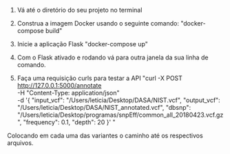 1. Vá até o diretório do seu projeto no terminal

2. Construa a imagem Docker usando o seguinte comando:
"docker-compose build"

3. Inicie a aplicação Flask
"docker-compose up"

4. Com o Flask ativado e rodando vá para outra janela da sua linha de comando.

5. Faça uma requisição curls para testar a API
"curl -X POST http://127.0.0.1:5000/annotate \
    -H "Content-Type: application/json" \
    -d '{
        "input_vcf": "/Users/leticia/Desktop/DASA/NIST.vcf",
        "output_vcf": "/Users/leticia/Desktop/DASA/NIST_annotated.vcf",
        "dbsnp": "/Users/leticia/Desktop/programas/snpEff/common_all_20180423.vcf.gz",
        "frequency": 0.1,
        "depth": 20
    }'
"

Colocando em cada uma das variantes o caminho até os respectivos arquivos.     
